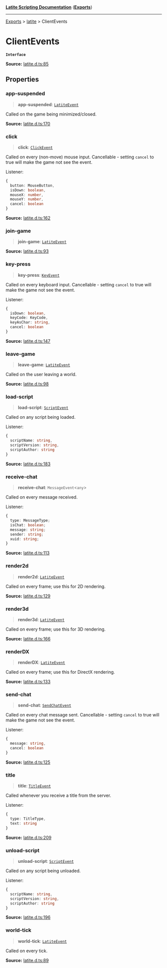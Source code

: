 [**Latite Scripting Documentation**](../../README.md) ([**Exports**](../../exports.md))

---

[Exports](../../exports.md) > [latite](../index.md) > ClientEvents

# ClientEvents

**`Interface`**

**Source:** [latite.d.ts:85](https://github.com/LatiteScripting/latitescripting.github.io/blob/271604a/definitions/latite.d.ts#L85)

## Properties

### app-suspended

> **app-suspended**: [`LatiteEvent`](interface.LatiteEvent.md)

Called on the game being minimized/closed.

**Source:** [latite.d.ts:170](https://github.com/LatiteScripting/latitescripting.github.io/blob/271604a/definitions/latite.d.ts#L170)

### click

> **click**: [`ClickEvent`](interface.ClickEvent.md)

Called on every (non-move) mouse input. Cancellable - setting `cancel` to true will make the game not see the event.

Listener:

```ts
{
  button: MouseButton,
  isDown: boolean,
  mouseX: number,
  mouseY: number,
  cancel: boolean
}
```

**Source:** [latite.d.ts:162](https://github.com/LatiteScripting/latitescripting.github.io/blob/271604a/definitions/latite.d.ts#L162)

### join-game

> **join-game**: [`LatiteEvent`](interface.LatiteEvent.md)

**Source:** [latite.d.ts:93](https://github.com/LatiteScripting/latitescripting.github.io/blob/271604a/definitions/latite.d.ts#L93)

### key-press

> **key-press**: [`KeyEvent`](interface.KeyEvent.md)

Called on every keyboard input. Cancellable - setting `cancel` to true will make the game not see the event.

Listener:

```ts
{
  isDown: boolean,
  keyCode: KeyCode,
  keyAsChar: string,
  cancel: boolean
}
```

**Source:** [latite.d.ts:147](https://github.com/LatiteScripting/latitescripting.github.io/blob/271604a/definitions/latite.d.ts#L147)

### leave-game

> **leave-game**: [`LatiteEvent`](interface.LatiteEvent.md)

Called on the user leaving a world.

**Source:** [latite.d.ts:98](https://github.com/LatiteScripting/latitescripting.github.io/blob/271604a/definitions/latite.d.ts#L98)

### load-script

> **load-script**: [`ScriptEvent`](interface.ScriptEvent.md)

Called on any script being loaded.

Listener:

```ts
{
  scriptName: string,
  scriptVersion: string,
  scriptAuthor: string
}
```

**Source:** [latite.d.ts:183](https://github.com/LatiteScripting/latitescripting.github.io/blob/271604a/definitions/latite.d.ts#L183)

### receive-chat

> **receive-chat**: `MessageEvent`\<`any`\>

Called on every message received.

Listener:

```ts
{
  type: MessageType;
  isChat: boolean;
  message: string;
  sender: string;
  xuid: string;
}
```

**Source:** [latite.d.ts:113](https://github.com/LatiteScripting/latitescripting.github.io/blob/271604a/definitions/latite.d.ts#L113)

### render2d

> **render2d**: [`LatiteEvent`](interface.LatiteEvent.md)

Called on every frame; use this for 2D rendering.

**Source:** [latite.d.ts:129](https://github.com/LatiteScripting/latitescripting.github.io/blob/271604a/definitions/latite.d.ts#L129)

### render3d

> **render3d**: [`LatiteEvent`](interface.LatiteEvent.md)

Called on every frame; use this for 3D rendering.

**Source:** [latite.d.ts:166](https://github.com/LatiteScripting/latitescripting.github.io/blob/271604a/definitions/latite.d.ts#L166)

### renderDX

> **renderDX**: [`LatiteEvent`](interface.LatiteEvent.md)

Called on every frame; use this for DirectX rendering.

**Source:** [latite.d.ts:133](https://github.com/LatiteScripting/latitescripting.github.io/blob/271604a/definitions/latite.d.ts#L133)

### send-chat

> **send-chat**: [`SendChatEvent`](interface.SendChatEvent.md)

Called on every chat message sent. Cancellable - setting `cancel` to true will make the game not see the event.

Listener:

```ts
{
  message: string,
  cancel: boolean
}
```

**Source:** [latite.d.ts:125](https://github.com/LatiteScripting/latitescripting.github.io/blob/271604a/definitions/latite.d.ts#L125)

### title

> **title**: [`TitleEvent`](interface.TitleEvent.md)

Called whenever you receive a title from the server.

Listener:

```ts
{
  type: TitleType,
  text: string
}
```

**Source:** [latite.d.ts:209](https://github.com/LatiteScripting/latitescripting.github.io/blob/271604a/definitions/latite.d.ts#L209)

### unload-script

> **unload-script**: [`ScriptEvent`](interface.ScriptEvent.md)

Called on any script being unloaded.

Listener:

```ts
{
  scriptName: string,
  scriptVersion: string,
  scriptAuthor: string
}
```

**Source:** [latite.d.ts:196](https://github.com/LatiteScripting/latitescripting.github.io/blob/271604a/definitions/latite.d.ts#L196)

### world-tick

> **world-tick**: [`LatiteEvent`](interface.LatiteEvent.md)

Called on every tick.

**Source:** [latite.d.ts:89](https://github.com/LatiteScripting/latitescripting.github.io/blob/271604a/definitions/latite.d.ts#L89)
